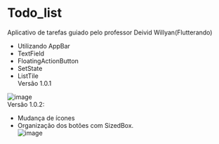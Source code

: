 # Todo_list
Aplicativo de tarefas guiado pelo professor Deivid Willyan(Flutterando)  
- Utilizando AppBar
- TextField
- FloatingActionButton
- SetState 
- ListTile  
Versão 1.0.1

![image](https://user-images.githubusercontent.com/73318684/140003670-ca03907a-f083-469f-b3e4-6f6574fd522e.png)  
Versão 1.0.2:  
- Mudança de ícones 
- Organização dos botões com SizedBox.  
![image](https://user-images.githubusercontent.com/73318684/140627630-66abc995-d5e3-47df-b1cb-ed2e2b655d2e.png)


